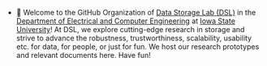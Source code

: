 - 👋 Welcome to the GitHub Organization of [Data Storage Lab (DSL)](https://www.ece.iastate.edu/~mai/lab/dsl.html "Data Storage Lab") in the [Department of Electrical and Computer Engineering](https://www.ece.iastate.edu/ "ECE") at [Iowa State University](https://www.iastate.edu/ "ISU")! At DSL, we explore cutting-edge research in storage and strive to advance the robustness, trustworthiness, scalability, usability etc. for data, for people, or just for fun. We host our research prototypes and relevant documents here. Have fun! 
